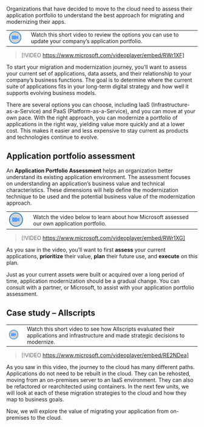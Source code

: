 Organizations that have decided to move to the cloud need to assess their application portfolio to understand the best approach for migrating and modernizing their apps.


|  |  |
| ------------ | -------------|
|![Icon indicating play video](../media/video-icon.png)|Watch this short video to review the options you can use to update your company’s application portfolio.|

> [!VIDEO https://www.microsoft.com/videoplayer/embed/RWr1XF]

To start your migration and modernization journey, you’ll want to assess your current set of applications, data assets, and their relationship to your company’s business functions. The goal is to determine where the current suite of applications fits in your long-term digital strategy and how well it supports evolving business models.

There are several options you can choose, including IaaS (Infrastructure-as-a-Service) and PaaS (Platform-as-a-Service), and you can move at your own pace. With the right approach, you can modernize a portfolio of applications in the right way, yielding value more quickly and at a lower cost. This makes it easier and less expensive to stay current as products and technologies continue to evolve.

## Application portfolio assessment

An **Application Portfolio Assessment** helps an organization better understand its existing application environment. The assessment focuses on understanding an application’s business value and technical characteristics. These dimensions will help define the modernization technique to be used and the potential business value of the modernization approach.


|  |  |
| ------------ | -------------|
|![Icon indicating play video](../media/video-icon.png)|Watch the video below to learn about how Microsoft assessed our own application portfolio.|

> [!VIDEO https://www.microsoft.com/videoplayer/embed/RWr1XG]

As you saw in the video, you’ll want to first **assess** your current applications, **prioritize** their value, **plan** their future use, and **execute** on this plan.

Just as your current assets were built or acquired over a long period of time, application modernization should be a gradual change. You can consult with a partner, or Microsoft, to assist with your application portfolio assessment.

## Case study – Allscripts


|  |  |
| ------------ | -------------|
|![Icon indicating play video](../media/video-icon.png)|Watch this short video to see how Allscripts evaluated their applications and infrastructure and made strategic decisions to modernize.|

> [!VIDEO https://www.microsoft.com/videoplayer/embed/RE2NDea]

As you saw in this video, the journey to the cloud has many different paths. Applications do not need to be rebuilt in the cloud. They can be rehosted, moving from an on-premises server to an IaaS environment. They can also be refactored or rearchitected using containers. In the next few units, we will look at each of these migration strategies to the cloud and how they map to business goals.

Now, we will explore the value of migrating your application from on-premises to the cloud.